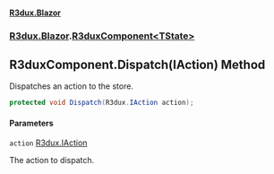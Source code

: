 #### [R3dux.Blazor](R3dux.Blazor.md 'R3dux.Blazor')
### [R3dux.Blazor](R3dux.Blazor.md#R3dux.Blazor 'R3dux.Blazor').[R3duxComponent&lt;TState&gt;](R3duxComponent_TState_.md 'R3dux.Blazor.R3duxComponent<TState>')

## R3duxComponent<TState>.Dispatch(IAction) Method

Dispatches an action to the store.

```csharp
protected void Dispatch(R3dux.IAction action);
```
#### Parameters

<a name='R3dux.Blazor.R3duxComponent_TState_.Dispatch(R3dux.IAction).action'></a>

`action` [R3dux.IAction](https://docs.microsoft.com/en-us/dotnet/api/R3dux.IAction 'R3dux.IAction')

The action to dispatch.